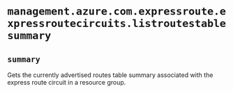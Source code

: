 # `management.azure.com.expressroute.expressroutecircuits.listroutestablesummary`

## `summary`
Gets the currently advertised routes table summary associated with the express route circuit in a resource group.


